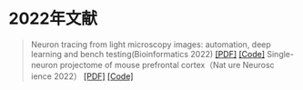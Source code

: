 # 2022年文献

> Neuron tracing from light microscopy images: automation, deep learning and bench testing(Bioinformatics 2022)	[[PDF]](https://academic.oup.com/bioinformatics/article-pdf/38/24/5329/47887011/btac712.pdf)	[[Code]](链接)
> Single-neuron projectome of mouse prefrontal cortex（Nat ure Neurosc ience 2022）	[[PDF]](https://www.nature.com/articles/s41593-022-01041-5)	[[Code]](https://doi.org/10.1038/s41593-022-01041-5)

